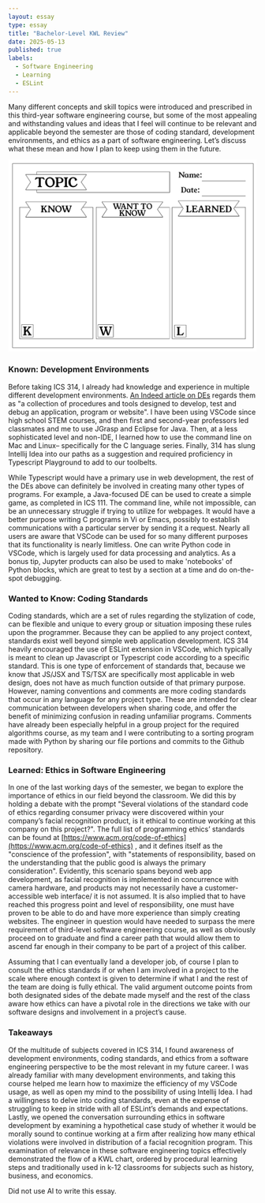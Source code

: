 ```yaml
---
layout: essay
type: essay
title: "Bachelor-Level KWL Review"
date: 2025-05-13
published: true
labels:
  - Software Engineering
  - Learning
  - ESLint
---
```



Many different concepts and skill topics were introduced and prescribed in this third-year software engineering course, but some of the most appealing and withstanding values and ideas that I feel will continue to be relevant and applicable beyond the semester are those of coding standard, development environments, and ethics as a part of software engineering. Let’s discuss what these mean and how I plan to keep using them in the future.

<div class="text-center p-4">
  <img width="700px" src="../img/KWL-chart.jpg">
</div>

### Known: Development Environments

Before taking ICS 314, I already had knowledge and experience in multiple different development environments. <a href="https://www.indeed.com/career-advice/career-development/development-environment">An Indeed article on DEs</a> regards them as "a collection of procedures and tools designed to develop, test and debug an application, program or website". I have been using VSCode since high school STEM courses, and then first and second-year professors led classmates and me to use JGrasp and Eclipse for Java. Then, at a less sophisticated level and non-IDE, I learned how to use the command line on Mac and Linux– specifically for the C language series. Finally, 314 has slung Intellij Idea into our paths as a suggestion and required proficiency in Typescript Playground to add to our toolbelts. 

While Typescript would have a primary use in web development, the rest of the DEs above can definitely be involved in creating many other types of programs. For example, a Java-focused DE can be used to create a simple game, as completed in ICS 111. The command line, while not impossible, can be an unnecessary struggle if trying to utilize for webpages. It would have a better purpose writing C programs in Vi or Emacs, possibly to establish communications with a particular server by sending it a request.  Nearly all users are aware that VSCode can be used for so many different purposes that its functionality is nearly limitless. One can write Python code in VSCode, which is largely used for data processing and analytics. As a bonus tip, Jupyter products can also be  used to make 'notebooks' of Python blocks, which are great to test by a section at a time and do on-the-spot debugging.

### Wanted to Know: Coding Standards

Coding standards, which are a set of rules regarding the stylization of code, can be flexible and unique to every group or situation imposing these rules upon the programmer. Because they can be applied to any project context, standards exist well beyond simple web application development. ICS 314 heavily encouraged the use of ESLint extension in VSCode, which typically is meant to clean up Javascript or Typescript code according to a specific standard. This is one type of enforcement of standards that, because we know that JS/JSX and TS/TSX are specifically most applicable in web design, does not have as much function outside of that primary purpose. However, naming conventions and comments are more coding standards that occur in any language for any project type. These are intended for clear communication between developers when sharing code, and offer the benefit of minimizing confusion in reading unfamiliar programs. Comments have already been especially helpful in a group project for the required algorithms course, as my team and I were contributing to a sorting program made with Python by sharing our file portions and commits to the Github repository.

### Learned: Ethics in Software Engineering

In one of the last working days of the semester, we began to explore the importance of ethics in our field beyond the classroom.  We did this by holding a debate with the prompt "Several violations of the standard code of ethics regarding consumer privacy were discovered within your company’s facial recognition product, is it ethical to continue working at this company on this project?".  The full list of programming ethics’ standards can be found at [https://www.acm.org/code-of-ethics](https://www.acm.org/code-of-ethics) , and it defines itself as the "conscience of the profession", with "statements of responsibility, based on the understanding that the public good is always the primary consideration". Evidently, this scenario spans beyond web app development, as facial recognition is implemented in concurrence with camera hardware, and products may not necessarily have a customer-accessible web interface/ it is not assumed. It is also implied that to have reached this progress point and level of responsibility, one must have proven to be able to do and have more experience than simply creating websites. The engineer in question would have needed to surpass the mere requirement of third-level software engineering course, as well as obviously proceed on to graduate and find a career path that would allow them to ascend far enough in their company to be part of a project of this caliber.

Assuming that I can eventually land a developer job, of course I plan to consult the ethics standards if or when I am involved in a project to the scale where enough context is given to determine if what I and the rest of the team are doing is fully ethical. The valid argument outcome points from both designated sides of the debate made myself and the rest of the class aware how ethics can have a pivotal role in the directions we take with our software designs and involvement in a project’s cause.

### Takeaways 

Of the multitude of subjects covered in ICS 314, I found awareness of development environments, coding standards, and ethics from a software engineering perspective to be the most relevant in my future career. I was already familiar with many development environments, and taking this course helped me learn how to maximize the efficiency of my VSCode usage, as well as open my mind to the possibility of using Intellij Idea. I had a willingness to delve into coding standards, even at the expense of struggling to keep in stride with all of ESLint’s demands and expectations. Lastly, we opened the conversation surrounding ethics in software development by examining a hypothetical case study of whether it would be morally sound to continue working at a firm after realizing how many ethical violations were involved in distribution of a facial recognition program. This examination of relevance in these software engineering topics effectively demonstrated the flow of a KWL chart, ordered by procedural learning steps and traditionally used in k-12 classrooms for subjects such as history, business, and economics.


Did not use AI to write this essay.

